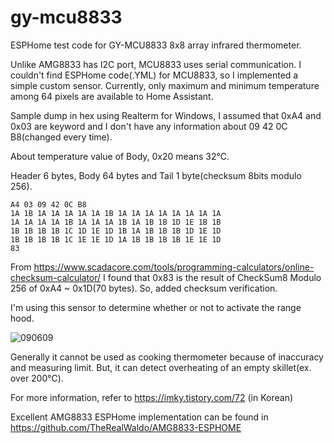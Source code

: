 # gy-mcu8833

ESPHome test code for GY-MCU8833 8x8 array infrared thermometer. 

Unlike AMG8833 has I2C port, MCU8833 uses serial communication. I couldn't find ESPHome code(.YML) for MCU8833, so I implemented a simple custom sensor. Currently, only maximum and minimum temperature among 64 pixels are available to Home Assistant.   

Sample dump in hex using Realterm for Windows, I assumed that 0xA4 and 0x03 are keyword and I don't have any information about 09 42 0C B8(changed every time). 

About temperature value of Body, 0x20 means 32℃. 

Header 6 bytes, Body 64 bytes and Tail 1 byte(checksum 8bits modulo 256). 
```
A4 03 09 42 0C B8 
1A 1B 1A 1A 1A 1A 1A 1B 1A 1A 1A 1A 1A 1A 1A 1A 
1A 1A 1A 1A 1B 1A 1A 1A 1B 1A 1B 1B 1D 1E 1B 1B 
1B 1B 1B 1B 1C 1D 1E 1D 1B 1A 1B 1B 1B 1D 1E 1D 
1B 1B 1B 1B 1C 1E 1E 1D 1A 1B 1B 1B 1B 1E 1E 1D 
83
```

From https://www.scadacore.com/tools/programming-calculators/online-checksum-calculator/ I found that 0x83 is the result of CheckSum8 Modulo 256 of 0xA4 ~ 0x1D(70 bytes). So, added checksum verification.

I'm using this sensor to determine whether or not to activate the range hood.

![090609](https://github.com/sevengivings/gy-mcu8833/assets/2328500/ddd8145e-e9c4-475b-96eb-28d8879a7878)

Generally it cannot be used as cooking thermometer because of inaccuracy and measuring limit. But, it can detect overheating of an empty skillet(ex. over 200℃).

For more information, refer to https://imky.tistory.com/72 (in Korean)

Excellent AMG8833 ESPHome implementation can be found in https://github.com/TheRealWaldo/AMG8833-ESPHOME 
